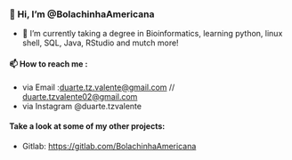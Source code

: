 ### 👋 Hi, I’m @BolachinhaAmericana
- 🌱 I’m currently taking a degree in Bioinformatics, learning python, linux shell, SQL, Java, RStudio and mutch more!
#### 📫 How to reach me :
- via Email :duarte.tz.valente@gmail.com // duarte.tzvalente02@gmail.com
- via Instagram @duarte.tzvalente

#### Take a look at some of my other projects: 
- Gitlab: https://gitlab.com/BolachinhaAmericana

<!---
BolachinhaAmericana/BolachinhaAmericana is a ✨ special ✨ repository because its `README.md` (this file) appears on your GitHub profile.
You can click the Preview link to take a look at your changes.
--->
